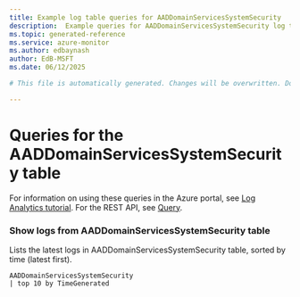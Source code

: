 ```yaml
---
title: Example log table queries for AADDomainServicesSystemSecurity
description:  Example queries for AADDomainServicesSystemSecurity log table
ms.topic: generated-reference
ms.service: azure-monitor
ms.author: edbaynash
author: EdB-MSFT
ms.date: 06/12/2025

# This file is automatically generated. Changes will be overwritten. Do not change this file directly. 

---
```


# Queries for the AADDomainServicesSystemSecurity table

For information on using these queries in the Azure portal, see [Log Analytics tutorial](/azure/azure-monitor/logs/log-analytics-tutorial). For the REST API, see [Query](/azure/azure-monitor/logs/api/overview).


### Show logs from AADDomainServicesSystemSecurity table  


Lists the latest logs in AADDomainServicesSystemSecurity table, sorted by time (latest first).  

```query
AADDomainServicesSystemSecurity
| top 10 by TimeGenerated
```

